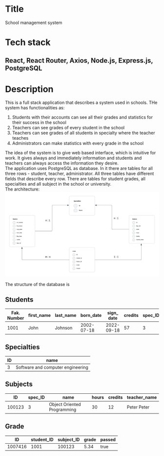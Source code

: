 # Title

School management system

# Tech stack

## React, React Router, Axios, Node.js, Express.js, PostgreSQL

# Description

This is a full stack application that describes a system used in schools. THe system has functionalities as:

1. Students with their accounts can see all their grades and statistics for their success in the school
2. Teachers can see grades of every student in the school
3. Teachers can see grades of all students in specialty where the teacher teaches
4. Administrators can make statistics with every grade in the school

The idea of the system is to give web based interface, which is intuitive for work. It gives always and immediately information and students and teachers can always access the information they desire. <br>
The application uses PostgreSQL as database. In it there are tables for all three rows - student, teacher, administrator. All three tables have different fields that describe every row. There are tables for student grades, all specialties and all subject in the school or university. <br>
The architecture: <br>
![UML Diagram][def]

The structure of the database is

## Students

| Fak. Number | first_name | last_name | born_date  | sign\_ date | credits | spec_ID |
| ----------- | ---------- | --------- | ---------- | ----------- | ------- | ------- |
| 1001        | John       | Johnson   | 2002-07-18 | 2022-09-18  | 57      | 3       |

## Specialties

| ID  | name                              |
| --- | --------------------------------- |
| 3   | Software and computer engineering |

## Subjects

| ID     | spec_ID | name                        | hours | credits | teacher_name |
| ------ | ------- | --------------------------- | ----- | ------- | ------------ |
| 100123 | 3       | Object Oriented Programming | 30    | 12      | Peter Peter  |

## Grade

| ID      | student_ID | subject_ID | grade | passed |
| ------- | ---------- | ---------- | ----- | ------ |
| 1007416 | 1001       | 100123     | 5.34  | true   |

[def]: /DB_UML_Diagram_School_System.jpeg
